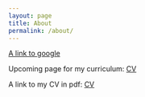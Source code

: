 ```yaml
---
layout: page
title: About
permalink: /about/
---
```


<!-- This is the base Jekyll theme. You can find out more info about customizing your Jekyll theme, as well as basic Jekyll usage documentation at [jekyllrb.com](https://jekyllrb.com/)

You can find the source code for Minima at GitHub:
[jekyll][jekyll-organization] /
[minima](https://github.com/jekyll/minima)

You can find the source code for Jekyll at GitHub:
[jekyll][jekyll-organization] /
[jekyll](https://github.com/jekyll/jekyll) 
-->

[A link to google](https://www.google.com)

Upcoming page for my curriculum: [CV](curriculum)

A link to my CV in pdf: <a href="../pdfs/Resume_2019.pdf" class="image fit">CV</a>

[jekyll-organization]: https://github.com/jekyll
